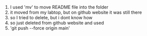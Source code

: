 1. I used 'mv' to move README file into the folder
2. it moved from my labtop, but on github website it was still there
3. so I tried to delete, but i dont know how
4. so just deleted from github website and used 
5. 'git push --force origin main'

